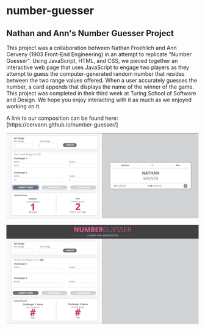 # number-guesser
<h2>Nathan and Ann's Number Guesser Project</h2>

<p>This project was a collaboration between Nathan Froehlich and Ann Cerveny (1903 Front-End Engineering) in an attempt to replicate "Number Guesser". Using JavaScript, HTML, and CSS, we pieced together an interactive web page that uses JavaScript to engage two players as they attempt to guess the computer-generated random number that resides between the two range values offered. When a user accurately guesses the number, a card appends that displays the name of the winner of the game. This project was completed in their third week at Turing School of Software and Design. We hope you enjoy interacting with it as much as we enjoyed working on it.</p> 

<p>A link to our composition can be found here: [https://cervann.github.io/number-guesser/]</p>

![Finished Screen shot](https://github.com/CervAnn/number-guesser/blob/master/Screen%20Shot%202019-03-28%20at%208.54.06%20AM.png)

![Finished Screen shot](https://github.com/CervAnn/number-guesser/blob/master/Screen%20Shot%202019-03-28%20at%208.53.36%20AM.png)
